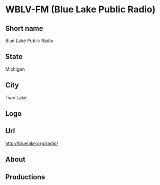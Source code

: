 # WBLV-FM (Blue Lake Public Radio)

## Short name

Blue Lake Public Radio

## State

Michigan

## City

Twin Lake

## Logo



## Url

http://bluelake.org/radio/

## About



## Productions


